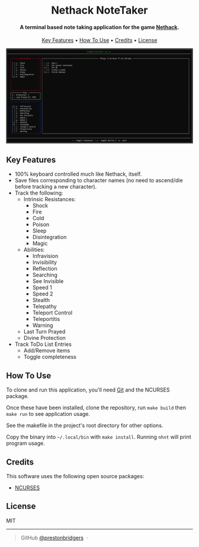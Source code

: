 
<h1 align="center">
  Nethack NoteTaker
</h1>

<h4 align="center">A terminal based note taking application for the game <a href="https://www.nethack.org/" target="_blank">Nethack</a>.</h4>

<p align="center">
  <a href="#key-features">Key Features</a> •
  <a href="#how-to-use">How To Use</a> •
  <a href="#credits">Credits</a> •
  <a href="#license">License</a>
</p>

![screenshot](./res/nhnt_2.png)

## Key Features

* 100% keyboard controlled much like Nethack, itself.
* Save files corresponding to character names (no need to ascend/die before tracking a new character).
* Track the following:
  * Intrinsic Resistances:
    * Shock
    * Fire
    * Cold
    * Poison
    * Sleep
    * Disintegration
    * Magic
  * Abilities:
    * Infravision
    * Invisibility
    * Reflection
    * Searching
    * See Invisible
    * Speed 1
    * Speed 2
    * Stealth
    * Telepathy
    * Teleport Control
    * Teleportitis
    * Warning
  * Last Turn Prayed
  * Divine Protection
* Track ToDo List Entries
  * Add/Remove items
  * Toggle completeness

## How To Use

To clone and run this application, you'll need [Git](https://git-scm.com) and the NCURSES package.

Once these have been installed, clone the repository, run `make build` then `make run` to see application usage.

See the makefile in the project's root directory for other options.

Copy the binary into `~/.local/bin` with `make install`. Running `nhnt` will print program usage.

## Credits

This software uses the following open source packages:

- [NCURSES](https://invisible-island.net/ncurses/)

## License

MIT

---

> GitHub [@prestonbridgers](https://github.com/prestonbridgers) &nbsp;&middot;&nbsp;

